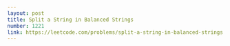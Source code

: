 ```yaml
---
layout: post
title: Split a String in Balanced Strings
number: 1221
link: https://leetcode.com/problems/split-a-string-in-balanced-strings
---
```

